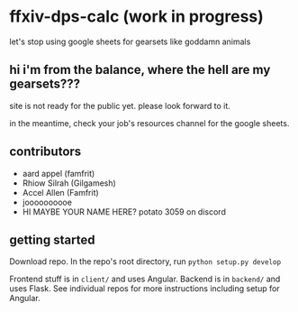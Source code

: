 # ffxiv-dps-calc (work in progress)

let's stop using google sheets for gearsets like goddamn animals

## hi i'm from the balance, where the hell are my gearsets???

site is not ready for the public yet. please look forward to it.

in the meantime, check your job's resources channel for the google sheets.

## contributors

* aard appel (famfrit)
* Rhiow Silrah (Gilgamesh)
* Accel Allen (Famfrit)
* joooooooooe
* HI MAYBE YOUR NAME HERE? potato 3059 on discord

## getting started

Download repo. In the repo's root directory, run `python setup.py develop`

Frontend stuff is in `client/` and uses Angular. Backend is in `backend/` and uses Flask.
See individual repos for more instructions including setup for Angular.
